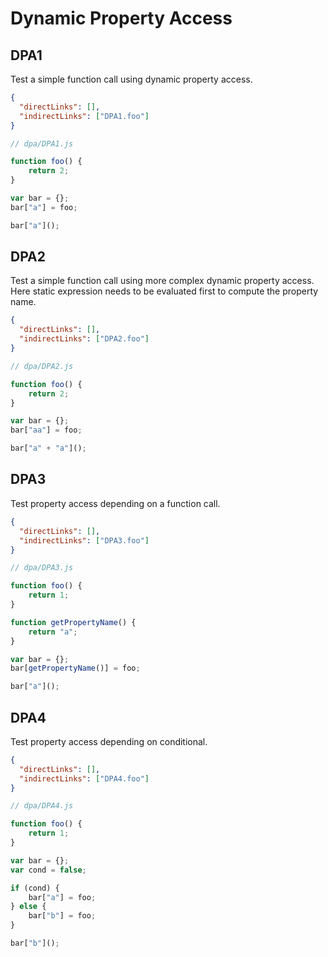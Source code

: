 # Dynamic Property Access

## DPA1
[//]: # (MAIN: global)
Test a simple function call using dynamic property access.

```json
{
  "directLinks": [],
  "indirectLinks": ["DPA1.foo"]
}
```
```js
// dpa/DPA1.js

function foo() {
    return 2;
}

var bar = {};
bar["a"] = foo;

bar["a"]();
```
[//]: # (END)

## DPA2
[//]: # (MAIN: global)
Test a simple function call using more complex dynamic property access.
Here static expression needs to be evaluated first to compute the property name.

```json
{
  "directLinks": [],
  "indirectLinks": ["DPA2.foo"]
}
```
```js
// dpa/DPA2.js

function foo() {
    return 2;
}

var bar = {};
bar["aa"] = foo;

bar["a" + "a"]();
```
[//]: # (END)

## DPA3
[//]: # (MAIN: global)
Test property access depending on a function call.

```json
{
  "directLinks": [],
  "indirectLinks": ["DPA3.foo"]
}
```
```js
// dpa/DPA3.js

function foo() {
    return 1;
}

function getPropertyName() {
    return "a";
}

var bar = {};
bar[getPropertyName()] = foo;

bar["a"]();
```
[//]: # (END)

## DPA4
[//]: # (MAIN: global)
Test property access depending on conditional.

```json
{
  "directLinks": [],
  "indirectLinks": ["DPA4.foo"]
}
```
```js
// dpa/DPA4.js

function foo() {
    return 1;
}

var bar = {};
var cond = false;

if (cond) {
    bar["a"] = foo;
} else {
    bar["b"] = foo;
}

bar["b"]();
```
[//]: # (END)
